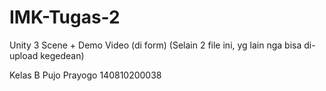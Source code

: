# IMK-Tugas-2
Unity 3 Scene + Demo Video (di form) 
(Selain 2 file ini, yg lain nga bisa di-upload kegedean)

Kelas B
Pujo Prayogo
140810200038

